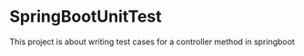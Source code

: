 # SpringBootUnitTest

This project is about writing test cases for a controller method in springboot
